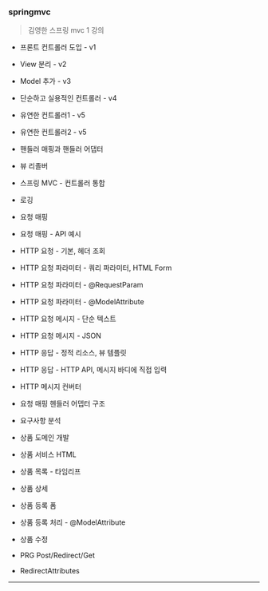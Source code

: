 ### springmvc
> 김영한 스프링 mvc 1 강의 

* 프론트 컨트롤러 도입 - v1
* View 분리 - v2
* Model 추가 - v3
* 단순하고 실용적인 컨트롤러 - v4
* 유연한 컨트롤러1 - v5
* 유연한 컨트롤러2 - v5

* 핸들러 매핑과 핸들러 어댑터
* 뷰 리졸버
* 스프링 MVC - 컨트롤러 통합

* 로깅 
* 요청 매핑
* 요청 매핑 - API 예시
* HTTP 요청 - 기본, 헤더 조회
* HTTP 요청 파라미터 - 쿼리 파라미터, HTML Form
* HTTP 요청 파라미터 - @RequestParam
* HTTP 요청 파라미터 - @ModelAttribute
* HTTP 요청 메시지 - 단순 텍스트
* HTTP 요청 메시지 - JSON
* HTTP 응답 - 정적 리소스, 뷰 템플릿
* HTTP 응답 - HTTP API, 메시지 바디에 직접 입력
* HTTP 메시지 컨버터
* 요청 매핑 헨들러 어뎁터 구조

* 요구사항 분석
* 상품 도메인 개발
* 상품 서비스 HTML
* 상품 목록 - 타임리프
* 상품 상세
* 상품 등록 폼
* 상품 등록 처리 - @ModelAttribute
* 상품 수정
* PRG Post/Redirect/Get
* RedirectAttributes

<hr>
